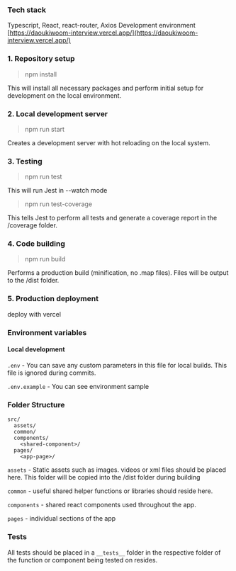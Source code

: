 ### Tech stack

Typescript, React, react-router, Axios
Development environment
[https://daoukiwoom-interview.vercel.app/](https://daoukiwoom-interview.vercel.app/)

### 1. Repository setup

> npm install

This will install all necessary packages and perform initial setup for development on the local environment.

### 2. Local development server

> npm run start

Creates a development server with hot reloading on the local system.

### 3. Testing

> npm run test

This will run Jest in --watch mode

> npm run test-coverage

This tells Jest to perform all tests and generate a coverage report in the /coverage folder.

### 4. Code building

> npm run build

Performs a production build (minification, no .map files). Files will be output to the /dist folder.

### 5. Production deployment

deploy with vercel


### Environment variables

#### Local development

`.env` - You can save any custom parameters in this file for local builds. This file is ignored during commits.

`.env.example` - You can see environment sample

### Folder Structure
```
src/
  assets/
  common/
  components/
    <shared-component>/
  pages/
    <app-page>/
```

`assets` - Static assets such as images. videos or xml files should be placed here. This folder will be copied into the /dist folder during building

`common` - useful shared helper functions or libraries should reside here.

`components` - shared react components used throughout the app.

`pages` - individual sections of the app

### Tests

All tests should be placed in a `__tests__` folder in the respective folder of the function or component being tested on resides.
